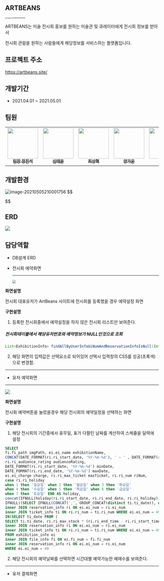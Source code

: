 ## ARTBEANS

<img src="https://user-images.githubusercontent.com/75354017/117138096-8840db80-ade5-11eb-91ff-306ac4616c72.png" alt="image-20210505195510286" style="zoom: 33%; align=:center;" />

ARTBEANS는 미술 전시회 홍보를 원하는 미술관 및 큐레이터에게 전시회 정보를 받아서 

전시회 관람을 원하는 사람들에게 해당정보를 서비스하는 플랫폼입니다.

## 프로젝트 주소

https://artbeans.site/

## 개발기간

- 2021.04.01 ~ 2021.05.01

## 팀원

<table>
  <tbody>
      <td align="center">
        <a href="https://github.com/tokkimeat">
          <img src="https://avatars.githubusercontent.com/u/75354100?v=4" width="100px" style="max-width:100%;">
          <br>
          <sub>
            <b>팀장 장진석</b>
          </sub>
        </a>
        <br>
      </td>
      <td align="center">
        <a href="https://github.com/sty2829">
          <img src="https://avatars.githubusercontent.com/u/75354017?v=4" width="100px" style="max-width:100%;">
          <br>
          <sub>
            <b>심태윤</b>
          </sub>
        </a>
        <br>
      </td>
      <td align="center">
        <a href="https://github.com/csh4612">
          <img src="https://avatars.githubusercontent.com/u/75354001?s=64&v=4" width="100px" style="max-width:100%;">
          <br>
          <sub>
            <b>최상혁</b>
          </sub>
        </a>
        <br>
      </td>
      <td align="center">
        <a href="https://github.com/sungpring">
          <img src="https://avatars.githubusercontent.com/u/75354104?v=4" width="100px" style="max-width:100%;">
          <br>
          <sub>
            <b>양가온</b>
          </sub>
        </a>
        <br>
      </td>
      <td align="center">
        <a href="https://github.com/ssh09">
          <img src="https://avatars.githubusercontent.com/u/75354025?v=4" width="100px" style="max-width:100%;">
          <br>
          <sub>
            <b>박소희</b>
          </sub>
        </a>
        <br>
      </td>
  </tbody>
</table>

## 개발환경

<img src="https://user-images.githubusercontent.com/75354017/117138359-dfdf4700-ade5-11eb-8239-1b7892dddae1.jpg" alt="image-20210505210001756"  />
$$

$$

## ERD

<img src="https://user-images.githubusercontent.com/75354017/117139466-3e58f500-ade7-11eb-85e0-ec93fcf438da.jpg" />





## 담당역할

- DB설계 ERD

- 전시회 예약화면

  ------

  <img src="https://user-images.githubusercontent.com/75354017/117143002-4e72d380-adeb-11eb-993e-8aa7be782474.png" style="zoom: 67%;" />

**화면설명**  

전시회 대표유저가 ArtBeans 사이트에  전시회를 등록했을 경우 예약설정 화면

**구현설명** 

1.  등록한 전시회중에서 예약설정을 하지 않은 전시회 리스트만 보여준다.

   ##### 전시회테이블에서 해당유저번호와 예약정보가 NULL인것으로 조회 

   ```java
   List<ExhibitionInfo> findAllByUserInfoUiNumAndReservationInfoIsNull(Integer uiNum);
   ```

2. 해당 화면의 입력값은 선택요소로 되어있어 선택시 입력창의 CSS를 성공(초록색)으로 변경함.

------

- 유저 예약화면

------

<img src="https://user-images.githubusercontent.com/75354017/117144212-a231ec80-adec-11eb-9c7e-8ffdd6b9cbe9.png" />

**화면설명**  

전시회 예약버튼을  눌렀을경우 해당 전시회의 예약일정을 선택하는 화면

**구현설명** 

1.  해당 전시회의 기간중에서 휴무일,  표가 다팔린 날짜를 계산하여 스케쥴을  달력에 설정

   ```sql
   SELECT 
   fi.fi_path imgPath, ei.ei_name exhibitionName, 
   CONCAT(DATE_FORMAT(ri.ri_start_date, '%Y-%m-%d'), ' ~ ' , DATE_FORMAT(ri.ri_end_date, '%Y-%m-%d')) period,
   ri.ri_audience_rating audienceRating,
   DATE_FORMAT(ri.ri_start_date, '%Y-%m-%d') minDate,
   DATE_FORMAT(ri.ri_end_date, '%Y-%m-%d') maxDate,
   ei.ei_charge charge, ri.ri_max_ticket maxTicket, ri.ri_num riNum, 
   case ri.ri_holiday
   when 1 then '일요일' when 2 then '월요일' when 3 then '화요일'
   when 4 then '수요일' when 5 then '목요일' when 6 then '금요일' 
   when 7 then '토요일' END AS holiday,
   concat(IFNULL(holiday(ri.ri_start_date, ri.ri_end_date, ri.ri_holiday), ''),
   IFNULL((SELECT IFNULL(CONCAT(',', GROUP_CONCAT(distinct ti.ti_date)), null) FROM exhibition_info ei 
   inner JOIN reservation_info ri ON ei.ei_num = ri.ei_num 
   inner JOIN ticket_info ti ON ri.ri_num = ti.ri_num WHERE ei.ei_num = 49 AND ti.ti_date 
   IN(SELECT ti_date FROM (
   SELECT ti.ti_date, ri.ri_max_stock * (ri.ri_end_time - ri.ri_start_time) max FROM exhibition_info ei 
   inner JOIN reservation_info ri ON ei.ei_num = ri.ei_num 
   inner JOIN ticket_info ti ON ri.ri_num = ti.ri_num WHERE ei.ei_num = 49 GROUP BY ti_date HAVING SUM(ti_number) >= max) a)), '')) disable
   FROM exhibition_info ei 
   inner JOIN file_info fi ON ei.fi_num = fi.fi_num
   inner JOIN reservation_info ri ON ei.ei_num = ri.ei_num 
   WHERE ei.ei_num = 49
   ```

2. 해당 전시회의 예약날짜를 선택하면 시간대별 예약가능한 예매수를 보여준다.

------

- 유저 결제화면
